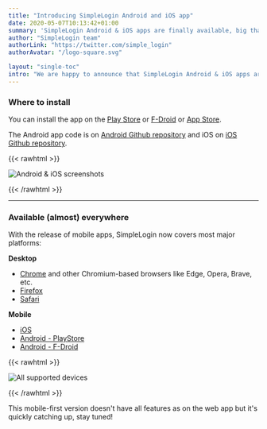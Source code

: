 ```yaml
---
title: "Introducing SimpleLogin Android and iOS app"
date: 2020-05-07T10:13:42+01:00
summary: 'SimpleLogin Android & iOS apps are finally available, big thanks to [Thanh-Nhon](/about), our iOS/Mac/Android expert!'
author: "SimpleLogin team"
authorLink: "https://twitter.com/simple_login"
authorAvatar: "/logo-square.svg"

layout: "single-toc"
intro: "We are happy to announce that SimpleLogin Android & iOS apps are now available, big thanks to [Thanh-Nhon](/about), our mobile guy!"
---
```


### Where to install

You can install the app on the [Play Store](https://play.google.com/store/apps/details?id=io.simplelogin.android)
or [F-Droid](https://f-droid.org/en/packages/io.simplelogin.android.fdroid/)
or [App Store](https://apps.apple.com/app/id1494359858).

The Android app code is on [Android Github repository](https://github.com/simple-login/Simple-Login-Android) and iOS on [iOS Github repository](https://github.com/simple-login/Simple-Login-iOS).

{{< rawhtml >}}
<p align="left">
    <img src="/blog/mobile.png" class="img-fluid" style="max-height: 350px" alt="Android & iOS screenshots">
</p>
{{< /rawhtml >}}

---

### Available (almost) everywhere

With the release of mobile apps, SimpleLogin now covers most major platforms:

**Desktop**

* [Chrome](https://chrome.google.com/webstore/detail/dphilobhebphkdjbpfohgikllaljmgbn) and other Chromium-based browsers like Edge, Opera, Brave, etc.
* [Firefox](https://addons.mozilla.org/firefox/addon/simplelogin/)
* [Safari](https://apps.apple.com/app/id1494051017)

**Mobile**

- [iOS](https://apps.apple.com/app/id1494359858)
- [Android - PlayStore](https://play.google.com/store/apps/details?id=io.simplelogin.android)
- [Android - F-Droid](https://f-droid.org/en/packages/io.simplelogin.android.fdroid/)


{{< rawhtml >}}
<p align="left">
    <img src="/blog/devices.png" class="img-fluid" style="max-height: 450px" alt="All supported devices">
</p>
{{< /rawhtml >}}

This mobile-first version doesn't have all features as on the web app but it's quickly catching up, stay tuned!


